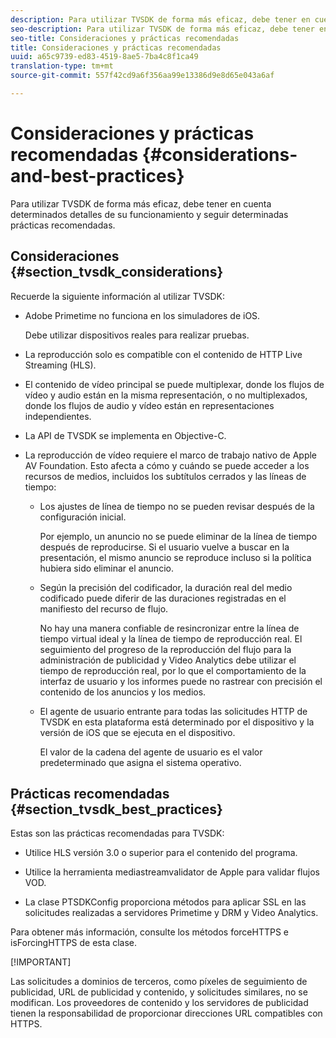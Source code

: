 ```yaml
---
description: Para utilizar TVSDK de forma más eficaz, debe tener en cuenta determinados detalles de su funcionamiento y seguir determinadas prácticas recomendadas.
seo-description: Para utilizar TVSDK de forma más eficaz, debe tener en cuenta determinados detalles de su funcionamiento y seguir determinadas prácticas recomendadas.
seo-title: Consideraciones y prácticas recomendadas
title: Consideraciones y prácticas recomendadas
uuid: a65c9739-ed83-4519-8ae5-7ba4c8f1ca49
translation-type: tm+mt
source-git-commit: 557f42cd9a6f356aa99e13386d9e8d65e043a6af

---
```



# Consideraciones y prácticas recomendadas {#considerations-and-best-practices}

Para utilizar TVSDK de forma más eficaz, debe tener en cuenta determinados detalles de su funcionamiento y seguir determinadas prácticas recomendadas.

## Consideraciones {#section_tvsdk_considerations}

Recuerde la siguiente información al utilizar TVSDK:

* Adobe Primetime no funciona en los simuladores de iOS.

   Debe utilizar dispositivos reales para realizar pruebas.

* La reproducción solo es compatible con el contenido de HTTP Live Streaming (HLS).

* El contenido de vídeo principal se puede multiplexar, donde los flujos de vídeo y audio están en la misma representación, o no multiplexados, donde los flujos de audio y vídeo están en representaciones independientes.

* La API de TVSDK se implementa en Objective-C.

* La reproducción de vídeo requiere el marco de trabajo nativo de Apple AV Foundation. Esto afecta a cómo y cuándo se puede acceder a los recursos de medios, incluidos los subtítulos cerrados y las líneas de tiempo:

   * Los ajustes de línea de tiempo no se pueden revisar después de la configuración inicial.

      Por ejemplo, un anuncio no se puede eliminar de la línea de tiempo después de reproducirse. Si el usuario vuelve a buscar en la presentación, el mismo anuncio se reproduce incluso si la política hubiera sido eliminar el anuncio.

   * Según la precisión del codificador, la duración real del medio codificado puede diferir de las duraciones registradas en el manifiesto del recurso de flujo.

      No hay una manera confiable de resincronizar entre la línea de tiempo virtual ideal y la línea de tiempo de reproducción real. El seguimiento del progreso de la reproducción del flujo para la administración de publicidad y Video Analytics debe utilizar el tiempo de reproducción real, por lo que el comportamiento de la interfaz de usuario y los informes puede no rastrear con precisión el contenido de los anuncios y los medios.

   * El agente de usuario entrante para todas las solicitudes HTTP de TVSDK en esta plataforma está determinado por el dispositivo y la versión de iOS que se ejecuta en el dispositivo.

      El valor de la cadena del agente de usuario es el valor predeterminado que asigna el sistema operativo.

## Prácticas recomendadas {#section_tvsdk_best_practices}

Estas son las prácticas recomendadas para TVSDK:

* Utilice HLS versión 3.0 o superior para el contenido del programa.

* Utilice la herramienta mediastreamvalidator de Apple para validar flujos VOD.

* La clase PTSDKConfig proporciona métodos para aplicar SSL en las solicitudes realizadas a servidores Primetime y DRM y Video Analytics.

Para obtener más información, consulte los métodos forceHTTPS e isForcingHTTPS de esta clase.

[!IMPORTANT]

Las solicitudes a dominios de terceros, como píxeles de seguimiento de publicidad, URL de publicidad y contenido, y solicitudes similares, no se modifican. Los proveedores de contenido y los servidores de publicidad tienen la responsabilidad de proporcionar direcciones URL compatibles con HTTPS.